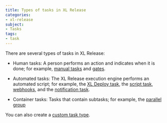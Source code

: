 ```yaml
---
title: Types of tasks in XL Release
categories:
- xl-release
subject:
- Tasks
tags:
- task
---
```


There are several types of tasks in XL Release:

* Human tasks: A person performs an action and indicates when it is done; for example, [manual tasks](/xl-release/how-to/create-a-manual-task.html) and [gates](/xl-release/how-to/create-a-gate-task.html).

* Automated tasks: The XL Release execution engine performs an automated script; for example, the [XL Deploy task](/xl-release/how-to/create-an-xl-deploy-task.html), the [script task](/xl-release/how-to/create-a-script-task.html), [webhooks](/xl-release/how-to/create-a-webhook-task.html), and the [notification task](/xl-release/how-to/create-a-notification-task.html).

* Container tasks: Tasks that contain subtasks; for example, the [parallel group](/xl-release/how-to/create-a-parallel-group.html)

You can also create a [custom task type](/xl-release/how-to/create-custom-task-types-in-xl-release.html).
